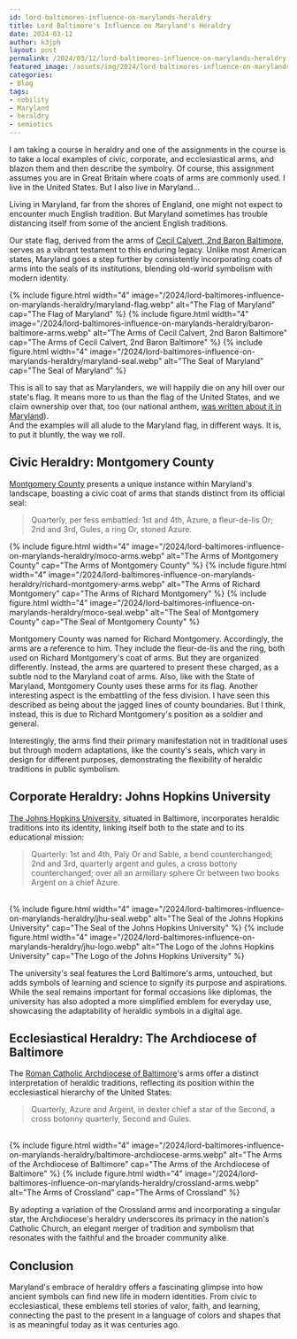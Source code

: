 ```yaml
---
id: lord-baltimores-influence-on-marylands-heraldry
title: Lord Baltimore's Influence on Maryland's Heraldry
date: 2024-03-12
author: k3jph
layout: post
permalink: /2024/03/12/lord-baltimores-influence-on-marylands-heraldry
featured_image: /assets/img/2024/lord-baltimores-influence-on-marylands-heraldry.webp
categories:
- Blog 
tags:
- nobility
- Maryland
- heraldry
- semiotics
---
```


I am taking a course in heraldry and one of the assignments in the course
is to take a local examples of civic,
corporate, and ecclesiastical arms, and blazon them and then describe 
the symbolry.  Of course, this assignment assumes you are in Great Britain
where coats of arms are commonly used.  I live in the United States.
But I also live in Maryland...

Living in Maryland, far from the shores of England, one might not
expect to encounter much English tradition.  But Maryland 
sometimes has trouble distancing itself from some of the ancient 
English traditions. 

Our state flag, derived from the arms of [Cecil Calvert, 2nd Baron
Baltimore](https://en.wikipedia.org/wiki/Cecil_Calvert,_2nd_Baron_Baltimore), 
serves as a vibrant testament to this enduring legacy.
Unlike most American states, Maryland goes a step further by consistently
incorporating coats of arms into the seals of its institutions,
blending old-world symbolism with modern identity.

<div class="row">
{% include figure.html width="4"
   image="/2024/lord-baltimores-influence-on-marylands-heraldry/maryland-flag.webp" 
   alt="The Flag of Maryland" cap="The Flag of Maryland" %}
{% include figure.html width="4"
   image="/2024/lord-baltimores-influence-on-marylands-heraldry/baron-baltimore-arms.webp" 
   alt="The Arms of Cecil Calvert, 2nd Baron Baltimore" cap="The Arms of Cecil Calvert, 2nd Baron Baltimore" %}
{% include figure.html width="4"
   image="/2024/lord-baltimores-influence-on-marylands-heraldry/maryland-seal.webp" 
   alt="The Seal of Maryland" cap="The Seal of Maryland" %}
</div>

This is all to say that as Marylanders, we will happily die on any
hill over our state's flag.  It means more to us than the flag of
the United States, and we claim ownership over that, too (our
national anthem, [was written about it in Maryland](https://en.wikipedia.org/wiki/Francis_Scott_Key)).  
And the examples
will all alude to the Maryland flag, in different ways.  It is, to
put it bluntly, the way we roll.

## Civic Heraldry: Montgomery County

[Montgomery County](https://www.montgomerycountymd.gov/) presents a unique instance within Maryland's
landscape, boasting a civic coat of arms that stands distinct from
its official seal:

> Quarterly, per fess embattled: 1st and 4th, Azure, a fleur-de-lis Or; 2nd and 3rd, Gules, a ring Or, stoned Azure.

<div class="row">
{% include figure.html width="4"
   image="/2024/lord-baltimores-influence-on-marylands-heraldry/moco-arms.webp" 
   alt="The Arms of Montgomery County" cap="The Arms of Montgomery County" %}
{% include figure.html width="4"
   image="/2024/lord-baltimores-influence-on-marylands-heraldry/richard-montgomery-arms.webp" 
   alt="The Arms of Richard Montgomery" cap="The Arms of Richard Montgomery" %}
{% include figure.html width="4"
   image="/2024/lord-baltimores-influence-on-marylands-heraldry/moco-seal.webp" 
   alt="The Seal of Montgomery County" cap="The Seal of Montgomery County" %}
</div>

Montgomery County was named for Richard Montgomery.  Accordingly,
the arms are a reference to him.  They include the fleur-de-lis and
the ring, both used on Richard Montgomery's coat of arms. But they are organized differently.
Instead, the arms are quartered to present these charged, as a
subtle nod to the Maryland coat of arms.  Also, like with the State
of Maryland, Montgomery County uses these arms for its flag.  Another
interesting aspect is the embattling of the fess division.  I have
seen this described as being about the jagged lines of county
boundaries.  But I think, instead, this is due to Richard Montgomery's
position as a soldier and general.

Interestingly, the arms find their primary manifestation not in
traditional uses but through modern adaptations, like the county's
seals, which vary in design for different purposes, demonstrating
the flexibility of heraldic traditions in public symbolism.

## Corporate Heraldry: Johns Hopkins University

[The Johns Hopkins University](https://jhu.edu), situated in Baltimore, incorporates
heraldic traditions into its identity, linking itself both to the
state and to its educational mission:

> Quarterly: 1st and 4th, Paly Or and Sable, a bend counterchanged; 2nd and 3rd, 
> quarterly argent and gules, a cross bottony counterchanged; over all an armillary 
> sphere Or between two books Argent on a chief Azure.

<div class="row">
<div class="item col-md-2">&nbsp;</div>
{% include figure.html width="4"
   image="/2024/lord-baltimores-influence-on-marylands-heraldry/jhu-seal.webp" 
   alt="The Seal of the Johns Hopkins University" cap="The Seal of the Johns Hopkins University" %}
{% include figure.html width="4"
   image="/2024/lord-baltimores-influence-on-marylands-heraldry/jhu-logo.webp" 
   alt="The Logo of the Johns Hopkins University" cap="The Logo of the Johns Hopkins University" %}
</div>

The university's seal features the Lord Baltimore's arms, untouched,
but adds symbols of learning and science to signify its purpose and
aspirations. While the seal remains important for formal occasions
like diplomas, the university has also adopted a more simplified
emblem for everyday use, showcasing the adaptability of heraldic
symbols in a digital age.

## Ecclesiastical Heraldry: The Archdiocese of Baltimore

The [Roman Catholic Archdiocese of Baltimore](https://www.archbalt.org/)'s 
arms offer a distinct interpretation of heraldic traditions, reflecting its 
position within the ecclesiastical hierarchy of the United States:

> Quarterly, Azure and Argent, in dexter chief a star of the Second, a cross 
> botonny quarterly, Second and Gules.

<div class="row">
<div class="item col-md-2">&nbsp;</div>
{% include figure.html width="4"
   image="/2024/lord-baltimores-influence-on-marylands-heraldry/baltimore-archdiocese-arms.webp" 
   alt="The Arms of the Archdiocese of Baltimore" cap="The Arms of the Archdiocese of Baltimore" %}
{% include figure.html width="4"
   image="/2024/lord-baltimores-influence-on-marylands-heraldry/crossland-arms.webp" 
   alt="The Arms of Crossland" cap="The Arms of Crossland" %}
</div>

By adopting a variation of the Crossland arms and incorporating a
singular star, the Archdiocese's heraldry underscores its primacy
in the nation's Catholic Church, an elegant merger of tradition and
symbolism that resonates with the faithful and the broader community
alike.

## Conclusion

Maryland's embrace of heraldry offers a fascinating glimpse into
how ancient symbols can find new life in modern identities. From
civic to ecclesiastical, these emblems tell stories of valor, faith,
and learning, connecting the past to the present in a language of
colors and shapes that is as meaningful today as it was centuries
ago.
